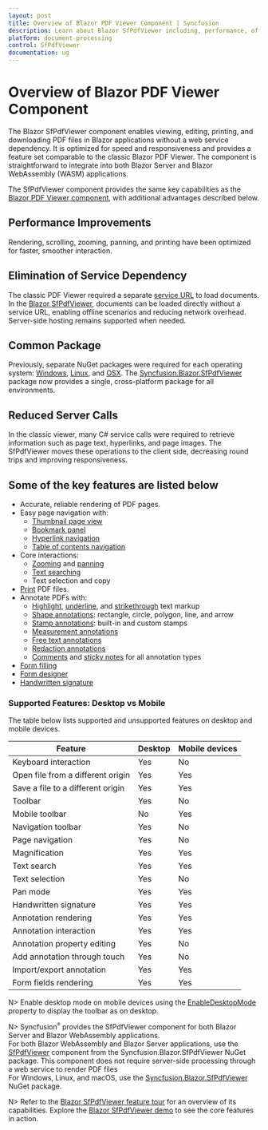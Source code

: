 ```yaml
---
layout: post
title: Overview of Blazor PDF Viewer Component | Syncfusion
description: Learn about Blazor SfPdfViewer including, performance, offline loading, annotations, form filling, printing, and support for Server & WebAssembly.
platform: document-processing
control: SfPdfViewer
documentation: ug
---
```


# Overview of Blazor PDF Viewer Component

The Blazor SfPdfViewer component enables viewing, editing, printing, and downloading PDF files in Blazor applications without a web service dependency. It is optimized for speed and responsiveness and provides a feature set comparable to the classic Blazor PDF Viewer. The component is straightforward to integrate into both Blazor Server and Blazor WebAssembly (WASM) applications.

The SfPdfViewer component provides the same key capabilities as the [Blazor PDF Viewer component](../blazor-classic/overview), with additional advantages described below.

## Performance Improvements

Rendering, scrolling, zooming, panning, and printing have been optimized for faster, smoother interaction.

## Elimination of Service Dependency

The classic PDF Viewer required a separate [service URL](./getting-started/web-assembly-application) to load documents. In the [Blazor SfPdfViewer](https://help.syncfusion.com/document-processing/pdf/pdf-viewer/blazor/getting-started/web-assembly-application), documents can be loaded directly without a service URL, enabling offline scenarios and reducing network overhead. Server-side hosting remains supported when needed.

## Common Package

Previously, separate NuGet packages were required for each operating system: [Windows](https://www.nuget.org/packages/Syncfusion.Blazor.PdfViewerServer.Windows), [Linux](https://www.nuget.org/packages/Syncfusion.Blazor.PdfViewerServer.Linux), and [OSX](https://www.nuget.org/packages/Syncfusion.Blazor.PdfViewerServer.OSX). The [Syncfusion.Blazor.SfPdfViewer](https://www.nuget.org/packages/Syncfusion.Blazor.SfPdfViewer) package now provides a single, cross-platform package for all environments.

## Reduced Server Calls

In the classic viewer, many C# service calls were required to retrieve information such as page text, hyperlinks, and page images. The SfPdfViewer moves these operations to the client side, decreasing round trips and improving responsiveness.

## Some of the key features are listed below

* Accurate, reliable rendering of PDF pages.
* Easy page navigation with:
    * [Thumbnail page view](https://help.syncfusion.com/document-processing/pdf/pdf-viewer/blazor/interactive-pdf-navigation/page-thumbnail)
    * [Bookmark panel](https://help.syncfusion.com/document-processing/pdf/pdf-viewer/blazor/interactive-pdf-navigation/bookmark)
    * [Hyperlink navigation](https://help.syncfusion.com/document-processing/pdf/pdf-viewer/blazor/interactive-pdf-navigation/hyperlink)
    * [Table of contents navigation](https://help.syncfusion.com/document-processing/pdf/pdf-viewer/blazor/interactive-pdf-navigation/table-of-content)
* Core interactions:
    * [Zooming](https://help.syncfusion.com/document-processing/pdf/pdf-viewer/blazor/magnification) and [panning](https://help.syncfusion.com/document-processing/pdf/pdf-viewer/blazor/interaction#panning-mode)
    * [Text searching](https://help.syncfusion.com/document-processing/pdf/pdf-viewer/blazor/text-search)
    * Text selection and copy
* [Print](https://help.syncfusion.com/document-processing/pdf/pdf-viewer/blazor/print) PDF files.
* Annotate PDFs with:
    * [Highlight](https://help.syncfusion.com/document-processing/pdf/pdf-viewer/blazor/annotation/text-markup-annotation#highlight-a-text), [underline](https://help.syncfusion.com/document-processing/pdf/pdf-viewer/blazor/annotation/text-markup-annotation#underline-a-text), and [strikethrough](https://help.syncfusion.com/document-processing/pdf/pdf-viewer/blazor/annotation/text-markup-annotation#strikethrough-a-text) text markup
    * [Shape annotations](https://help.syncfusion.com/document-processing/pdf/pdf-viewer/blazor/annotation/shape-annotation): rectangle, circle, polygon, line, and arrow
    * [Stamp annotations](https://help.syncfusion.com/document-processing/pdf/pdf-viewer/blazor/annotation/stamp-annotation): built-in and custom stamps
    * [Measurement annotations](https://help.syncfusion.com/document-processing/pdf/pdf-viewer/blazor/annotation/measurement-annotation)
    * [Free text annotations](https://help.syncfusion.com/document-processing/pdf/pdf-viewer/blazor/annotation/free-text-annotation)
    * [Redaction annotations](https://help.syncfusion.com/document-processing/pdf/pdf-viewer/blazor/redaction/overview)
    * [Comments](https://help.syncfusion.com/document-processing/pdf/pdf-viewer/blazor/annotation/comments) and [sticky notes](https://help.syncfusion.com/document-processing/pdf/pdf-viewer/blazor/annotation/sticky-notes-annotation) for all annotation types
* [Form filling](https://help.syncfusion.com/document-processing/pdf/pdf-viewer/blazor/form-filling)
* [Form designer](https://help.syncfusion.com/document-processing/pdf/pdf-viewer/blazor/form-designer)
* [Handwritten signature](https://help.syncfusion.com/document-processing/pdf/pdf-viewer/blazor/hand-written-signature)

### Supported Features: Desktop vs Mobile

The table below lists supported and unsupported features on desktop and mobile devices.

| Feature | Desktop | Mobile devices |
|--|--|--|
| Keyboard interaction | Yes | No |
| Open file from a different origin | Yes | Yes |
| Save a file to a different origin | Yes | Yes |
| Toolbar | Yes | No |
| Mobile toolbar | No | Yes |
| Navigation toolbar | Yes | No |
| Page navigation | Yes | No |
| Magnification | Yes | Yes |
| Text search | Yes | Yes |
| Text selection | Yes | No |
| Pan mode | Yes | Yes |
| Handwritten signature | Yes | Yes |
| Annotation rendering | Yes | Yes |
| Annotation interaction | Yes | Yes |
| Annotation property editing | Yes | No |
| Add annotation through touch | Yes | No |
| Import/export annotation | Yes | Yes |
| Form fields rendering | Yes | Yes |

N> Enable desktop mode on mobile devices using the [EnableDesktopMode](https://help.syncfusion.com/cr/blazor/Syncfusion.Blazor.SfPdfViewer.PdfViewerBase.html#Syncfusion_Blazor_SfPdfViewer_PdfViewerBase_EnableDesktopMode) property to display the toolbar as on desktop.

N> Syncfusion<sup style="font-size:70%">&reg;</sup> provides the SfPdfViewer component for both Blazor Server and Blazor WebAssembly applications.
<br />For both Blazor WebAssembly and Blazor Server applications, use the [SfPdfViewer](https://help.syncfusion.com/cr/blazor/Syncfusion.Blazor.PdfViewer.SfPdfViewer.html) component from the Syncfusion.Blazor.SfPdfViewer NuGet package. This component does not require server-side processing through a web service to render PDF files <br />For Windows, Linux, and macOS, use the [Syncfusion.Blazor.SfPdfViewer](https://www.nuget.org/packages/Syncfusion.Blazor.SfPdfViewer) NuGet package.

N> Refer to the [Blazor SfPdfViewer feature tour](https://www.syncfusion.com/pdf-viewer-sdk/blazor-pdf-viewer) for an overview of its capabilities. Explore the [Blazor SfPdfViewer demo](https://document.syncfusion.com/demos/pdf-viewer/blazor-server/pdf-viewer/default-functionalities?theme=fluent) to see the core features in action.